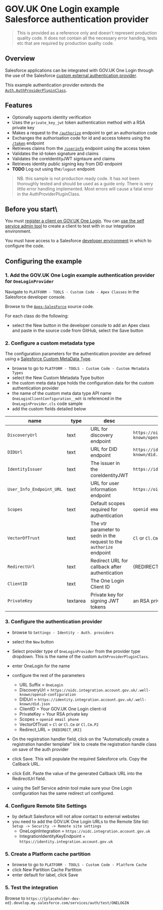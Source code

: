 # GOV.UK One Login example Salesforce authentication provider

> This is provided as a reference only and doesn't represent production quality code. It does not contain all the necessary error handing, tests etc that are required by production quality code.

## Overview

 Salesforce applications can be integrated with GOV.UK One Login through the use of the Salesforce [custom external authentication provider](https://help.salesforce.com/s/articleView?id=sf.sso_provider_plugin_custom.htm&type=5).

 This example authentication provider extends the [`Auth.AuthProviderPluginClass`](https://developer.salesforce.com/docs/atlas.en-us.apexref.meta/apexref/apex_class_Auth_AuthProviderPluginClass.htm).

## Features

- Optionally supports identity verification
- Uses the `private_key_jwt` token authentication method with a RSA private key
- Makes a request to the [`/authorize`](https://docs.sign-in.service.gov.uk/integrate-with-integration-environment/authenticate-your-user/#make-a-request-to-the-authorize-endpoint) endpoint to get an authorisation code
- Exchanges the authorisation code for id and access tokens using the [`/token`](https://docs.sign-in.service.gov.uk/integrate-with-integration-environment/authenticate-your-user/#make-a-token-request) endpoint
- Retrieves claims from the [`/userinfo`](https://docs.sign-in.service.gov.uk/integrate-with-integration-environment/authenticate-your-user/#retrieve-user-information) endpoint using the access token
- Validates the id-token signature and claims
- Validates the coreIdentityJWT signtaure and claims
- Retrieves identity public signing key from DID endpoint
- **TODO** Log out using the`/logout` endpoint

> NB. this sample is not production ready code. It has not been thoroughly tested and should be used as a guide only. There is very little error handling implemented. Most errors will cause a fatal error in the AuthProviderPluginClass.

## Before you start\

You must [register a client on GOV.UK One Login](https://docs.sign-in.service.gov.uk/before-integrating/set-up-your-service-s-configuration/#register-your-service-to-use-gov-uk-one-login). You can [use the self service admin tool](https://admin.sign-in.service.gov.uk/register/enter-email-address) to create a client to test with in our integration environment.

You must have access to a Salesforce [developer environment](https://developer.salesforce.com/) in which to configure the code.

## Configuring the example

### 1. Add the  GOV.UK One Login example authentication provider for `OneLoginProvider`

Navigate to `PLATFORM - TOOLS - Custom Code - Apex Classes` in the Salesforce developer console.

Browse to the [`Apex-SalesForce`](https://raw.githubusercontent.com/govuk-one-login/rp-reference/main/clients/Apex-SalesForce/) source code.

For each class do the following:

- select the New button in the developer console to add an Apex class and paste in the source code from GitHub, select the Save button

### 2. Configure a custom metadata type

The configuration parameters for the authentication provider are defined using a [Salesforce Custom MetaData Type](https://help.salesforce.com/s/articleView?id=sf.custommetadatatypes_overview.htm&type=5).

- browse to go to `PLATFORM - TOOLS - Custom Code - Custom Metadata Types`
- select the New Custom Metadata Type button
- the custom meta data type holds the configuration data for the custom authentication provider
- the name of the custom meta data type API name `OneLoginClientConfiguration__mdt` is referenced in the `OneLoginProvider.cls` code sample
- add the custom fields detailed below
  
|name | type |desc|value|
|-----|------|----|-----|
|`DiscoveryUrl`| text |URL for discovery endpoint| `https://oidc.integration.account.gov.uk/.well-known/openid-configuration` |
|`DIDUrl`| text |URL for DID endpoint| `https://identity.integration.account.gov.uk/.well-known/did.json` |
|`IdentityIssuer` | text | The issuer in the coreIdentityJWT | `https://identity.integration.account.gov.uk/` |
|`User_Info_Endpoint_URL` | text|  URL for user information endpoint| `https://oidc.integration.account.gov.uk/userinfo` |
|`Scopes` | text| Default scopes required for authentication| `openid email phone` |
|`VectorOfTrust` | text | The vtr parameter to sedn in the request to the `authorize` endpoint | `Cl` or `Cl.Cm` or `Cl.Cm.P2` |
|`RedirectUrl` | text | Redirect URL for callback after authentication| {REDIRECT_URI} |
|`ClientID`| text| The One Login Client ID ||
|`PrivateKey` | textarea | Private key for signing JWT tokens| an RSA private key |

### 3. Configure the authentication provider

- browse to `Settings - Identity - Auth. providers`
- select the `New` button
- Select provider type of `OneLoginProvider` from the provider type dropdown. This is the name of the custom `AuthProviderPluginClass`.
- enter OneLogin for the name
- configure the rest of the parameters
  - URL Suffix = `OneLogin`
  - DiscoveryUrl = `https://oidc.integration.account.gov.uk/.well-known/openid-configuration`
  - DIDUrl = `https://identity.integration.account.gov.uk/.well-known/did.json`
  - ClientID = Your GOV.UK One Login client-id
  - PrivateKey = Your RSA private key
  - Scopes = `openid email phone`
  - VectorOfTrust = `Cl` or `Cl.Cm` or `Cl.Cm.P2`
  - Redirect_URL = `{REDIRECT_URI}`

- On the registration handler field, click on the "Automatically create a registration handler template" link to create the registration handle class on save of the auth provider
- click Save. This will populate the required Salesforce urls. Copy the Callback URL.
- click Edit. Paste the value of the generated Callback URL into the RedirectUrl field.
- using the Self Service admin tool make sure your One Login configuration has the same redirect url configured.

### 4. Configure Remote Site Settings

- by default Salesforce will not allow contact to external websites
- you need to add the GOV.UK One Login URLs to the Remote Site list: `Setup -> Security -> Remote site settings`
  - OneLoginIntegration = `https://oidc.integration.account.gov.uk`
  - IntegrationIdentityKeyEndpoint = `https://identity.integration.account.gov.uk`

### 5. Create a Platform cache partition

- browse to go to `PLATFORM - TOOLS - Custom Code - Platform Cache`
- click New Partition Cache Partition
- enter default for label, click Save

### 5. Test the integration

Browse to `https://{placeholder-dev-ed}.develop.my.salesforce.com/services/auth/test/ONELOGIN`
